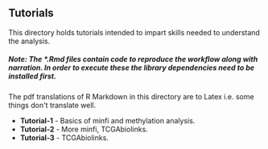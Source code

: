 ## Tutorials

This directory holds tutorials intended to impart skills needed to understand the analysis.

##### Note: The *.Rmd files contain code to reproduce the workflow along with narration. In order to execute these the library dependencies need to be installed first. 

The pdf translations of R Markdown in this directory are to Latex i.e. some things don't translate well. 

* __Tutorial-1__ - Basics of minfi and methylation analysis. 
* __Tutorial-2__ - More minfi, TCGAbiolinks. 
* __Tutorial-3__ - TCGAbiolinks. 